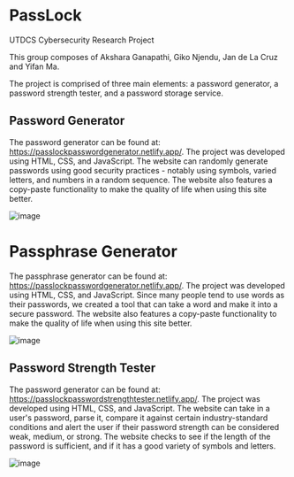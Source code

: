 # PassLock

UTDCS Cybersecurity Research Project

This group composes of Akshara Ganapathi, Giko Njendu, Jan de La Cruz and Yifan Ma. 

The project is comprised of three main elements: a password generator, a password strength tester, and a password storage service. 

## Password Generator

The password generator can be found at: https://passlockpasswordgenerator.netlify.app/. The project was developed using HTML, CSS, and JavaScript. The website can randomly generate passwords using good security practices - notably using symbols, varied letters, and numbers in a random sequence. The website also features a copy-paste functionality to make the quality of life when using this site better. 

![image](https://user-images.githubusercontent.com/68826294/127684148-16c21a46-15e0-4271-b9ce-461d83f76502.png)

# Passphrase Generator

The passphrase generator can be found at: https://passlockpasswordgenerator.netlify.app/. The project was developed using HTML, CSS, and JavaScript. Since many people tend to use words as their passwords, we created a tool that can take a word and make it into a secure password. The website also features a copy-paste functionality to make the quality of life when using this site better. 

![image](https://user-images.githubusercontent.com/68826294/128418412-7e0ea0b5-5c0c-497b-b6b9-b85bbcc9d22f.png)

## Password Strength Tester

The password generator can be found at: https://passlockpasswordstrengthtester.netlify.app/. The project was developed using HTML, CSS, and JavaScript. The website can take in a user's password, parse it, compare it against certain industry-standard conditions and alert the user if their password strength can be considered weak, medium, or strong. The website checks to see if the length of the password is sufficient, and if it has a good variety of symbols and letters. 

![image](https://user-images.githubusercontent.com/68826294/128270985-85aef5cb-7fd9-4e7e-94f7-ff55b09d60ac.png)
